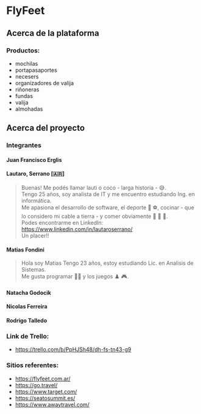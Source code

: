 # FlyFeet
## Acerca de la plataforma
### Productos:
- mochilas
- portapasaportes
- necesers
- organizadores de valija
- riñoneras
- fundas
- valija
- almohadas
## Acerca del proyecto
### Integrantes
#### Juan Francisco Erglis
#### Lautaro, Serrano [🇦🇷]
> Buenas! Me podés llamar lauti o coco - larga historia - 😅.  
> Tengo 25 años, soy analista de IT y me encuentro estudiando Ing. en informática.  
> Me apasiona el desarrollo de software, el deporte 🏈 ⚽, cocinar - que lo considero mi cable a tierra - y comer obviamente 🍣 🥑 🌽.  
> Podes encontrarme en LinkedIn: https://www.linkedin.com/in/lautaroserrano/  
> Un placer!!
#### Matias Fondini
>Hola soy Matias 
>Tengo 23 años, estoy estudiando Lic. en Analisis de Sistemas.  
>Me gusta programar 🧑‍💻 y los juegos ♟️ 🎮.
#### Natacha Godocik
#### Nicolas Ferreira
#### Rodrigo Talledo
### Link de Trello:
- https://trello.com/b/PpHJSh48/dh-fs-tn43-g9
### Sitios referentes:
- https://flyfeet.com.ar/
- https://go.travel/
- https://www.target.com/
- https://seatosummit.es/
- https://www.awaytravel.com/
